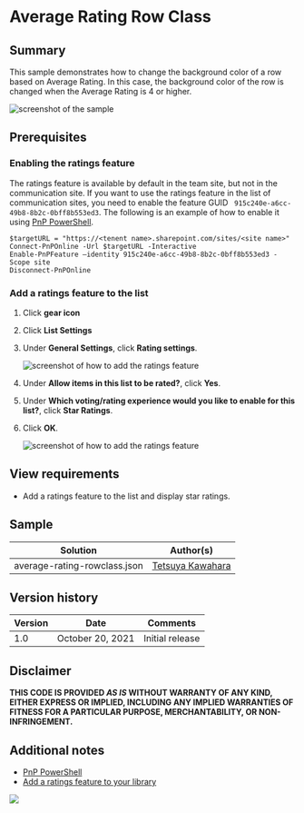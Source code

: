 # Average Rating Row Class

## Summary
This sample demonstrates how to change the background color of a row based on Average Rating. In this case, the background color of the row is changed when the Average Rating is 4 or higher.

![screenshot of the sample](./assets/screenshot.png)

## Prerequisites
### Enabling the ratings feature
The ratings feature is available by default in the team site, but not in the communication site. If you want to use the ratings feature in the list of communication sites, you need to enable the feature GUID ` 915c240e-a6cc-49b8-8b2c-0bff8b553ed3`. The following is an example of how to enable it using [PnP PowerShell](https://pnp.github.io/powershell).

```
$targetURL = "https://<tenent name>.sharepoint.com/sites/<site name>"
Connect-PnPOnline -Url $targetURL -Interactive
Enable-PnPFeature –identity 915c240e-a6cc-49b8-8b2c-0bff8b553ed3 -Scope site
Disconnect-PnPOnline
```

### Add a ratings feature to the list
1. Click **gear icon**
2. Click **List Settings**
3. Under **General Settings**, click **Rating settings**.

   ![screenshot of how to add the ratings feature](./assets/add_ratings_1.png)

4. Under **Allow items in this list to be rated?**, click **Yes**.
5. Under **Which voting/rating experience would you like to enable for this list?**, click **Star Ratings**.
6. Click **OK**.

   ![screenshot of how to add the ratings feature](./assets/add_ratings_2.png)

## View requirements

- Add a ratings feature to the list and display star ratings.

## Sample

Solution|Author(s)
--------|---------
average-rating-rowclass.json | [Tetsuya Kawahara](https://github.com/tecchan1107)

## Version history

Version |Date             |Comments
--------|-----------------|--------------------------------
1.0     |October 20, 2021 |Initial release

## Disclaimer
**THIS CODE IS PROVIDED *AS IS* WITHOUT WARRANTY OF ANY KIND, EITHER EXPRESS OR IMPLIED, INCLUDING ANY IMPLIED WARRANTIES OF FITNESS FOR A PARTICULAR PURPOSE, MERCHANTABILITY, OR NON-INFRINGEMENT.**

## Additional notes
- [PnP PowerShell](https://pnp.github.io/powershell)
- [Add a ratings feature to your library](https://support.microsoft.com/en-us/office/add-a-ratings-feature-to-your-library-5901fcfd-19ca-4f27-a65f-284654298552)

<img src="https://pnptelemetry.azurewebsites.net/list-formatting/view-samples/average-rating-rowclass" />
